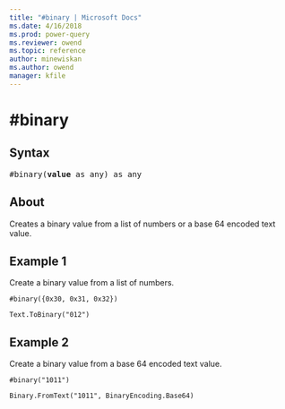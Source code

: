 ```yaml
---
title: "#binary | Microsoft Docs"
ms.date: 4/16/2018
ms.prod: power-query
ms.reviewer: owend
ms.topic: reference
author: minewiskan
ms.author: owend
manager: kfile
---
```

# #binary
## Syntax

<pre>
#binary(<b>value</b> as any) as any
</pre>

## About
Creates a binary value from a list of numbers or a base 64 encoded text value.

## Example 1
Create a binary value from a list of numbers.

```powerquery-m
#binary({0x30, 0x31, 0x32})
```

`Text.ToBinary("012")`

## Example 2
Create a binary value from a base 64 encoded text value.

```powerquery-m
#binary("1011")
```

`Binary.FromText("1011", BinaryEncoding.Base64)`
  
